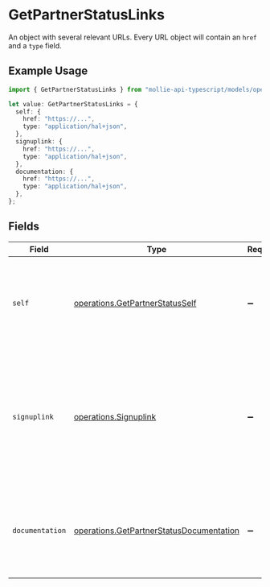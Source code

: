# GetPartnerStatusLinks

An object with several relevant URLs. Every URL object will contain an `href` and a `type` field.

## Example Usage

```typescript
import { GetPartnerStatusLinks } from "mollie-api-typescript/models/operations";

let value: GetPartnerStatusLinks = {
  self: {
    href: "https://...",
    type: "application/hal+json",
  },
  signuplink: {
    href: "https://...",
    type: "application/hal+json",
  },
  documentation: {
    href: "https://...",
    type: "application/hal+json",
  },
};
```

## Fields

| Field                                                                                                                                                               | Type                                                                                                                                                                | Required                                                                                                                                                            | Description                                                                                                                                                         |
| ------------------------------------------------------------------------------------------------------------------------------------------------------------------- | ------------------------------------------------------------------------------------------------------------------------------------------------------------------- | ------------------------------------------------------------------------------------------------------------------------------------------------------------------- | ------------------------------------------------------------------------------------------------------------------------------------------------------------------- |
| `self`                                                                                                                                                              | [operations.GetPartnerStatusSelf](../../models/operations/getpartnerstatusself.md)                                                                                  | :heavy_minus_sign:                                                                                                                                                  | In v2 endpoints, URLs are commonly represented as objects with an `href` and `type` field.                                                                          |
| `signuplink`                                                                                                                                                        | [operations.Signuplink](../../models/operations/signuplink.md)                                                                                                      | :heavy_minus_sign:                                                                                                                                                  | The URL that can be used to have new organizations sign up and be automatically linked to this partner. Will be omitted if the partner is not of type `signuplink`. |
| `documentation`                                                                                                                                                     | [operations.GetPartnerStatusDocumentation](../../models/operations/getpartnerstatusdocumentation.md)                                                                | :heavy_minus_sign:                                                                                                                                                  | In v2 endpoints, URLs are commonly represented as objects with an `href` and `type` field.                                                                          |